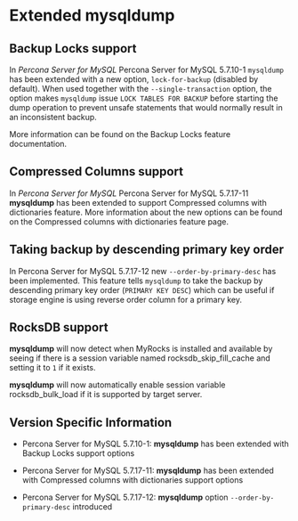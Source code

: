 # Extended mysqldump

## Backup Locks support

In *Percona Server for MySQL* Percona Server for MySQL 5.7.10-1 `mysqldump` has been extended with a
new option, `lock-for-backup` (disabled by default). When used together
with the `--single-transaction` option, the option makes `mysqldump`
issue `LOCK TABLES FOR BACKUP` before starting the dump operation to prevent
unsafe statements that would normally result in an inconsistent backup.

More information can be found on the Backup Locks feature documentation.

## Compressed Columns support

In *Percona Server for MySQL* Percona Server for MySQL 5.7.17-11 **mysqldump** has been extended to
support Compressed columns with dictionaries feature. More information about the new
options can be found on the Compressed columns with dictionaries feature page.

## Taking backup by descending primary key order

In Percona Server for MySQL 5.7.17-12 new `--order-by-primary-desc` has been
implemented. This feature tells `mysqldump` to take the backup by
descending primary key order (`PRIMARY KEY DESC`) which can be useful if
storage engine is using reverse order column for a primary key.

## RocksDB support

**mysqldump** will now detect when MyRocks is installed and available
by seeing if there is a session variable named
rocksdb_skip_fill_cache and setting it to `1` if it exists.

**mysqldump** will now automatically enable session variable
rocksdb_bulk_load if it is supported by target server.

## Version Specific Information

* Percona Server for MySQL 5.7.10-1: **mysqldump** has been extended with Backup Locks support options

* Percona Server for MySQL 5.7.17-11: **mysqldump** has been extended with Compressed columns with dictionaries support options


* Percona Server for MySQL 5.7.17-12: **mysqldump** option `--order-by-primary-desc` introduced
